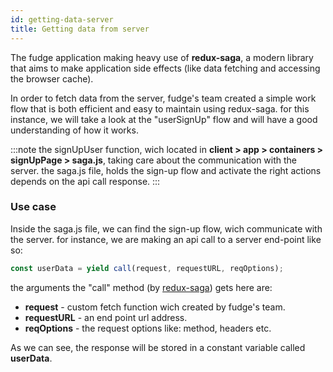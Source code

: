 ```yaml
---
id: getting-data-server
title: Getting data from server
---
```


The fudge application making heavy use of **redux-saga**, a modern library that aims to make application side effects (like data fetching and accessing the browser cache).

In order to fetch data from the server, fudge's team created a simple work flow that is both efficient and easy to maintain using redux-saga.
for this instance, we will take a look at the "userSignUp" flow and will have a good understanding of how it works.

:::note
the signUpUser function, wich located in **client > app > containers > signUpPage > saga.js**, 
taking care about the communication with the server.
the saga.js file, holds the sign-up flow and activate the right actions depends on the api call response.
:::

### Use case

Inside the saga.js file, we can find the sign-up flow, wich communicate with the server.
for instance, we are making an api call to a server end-point like so:

```javascript
const userData = yield call(request, requestURL, reqOptions);
```

the arguments the "call" method (by [redux-saga](https://redux-saga.js.org)) gets here are:
- **request** - custom fetch function wich created by fudge's team.
- **requestURL** - an end point url address.
- **reqOptions** - the request options like: method, headers etc.

As we can see, the response will be stored in a constant variable called **userData**.


